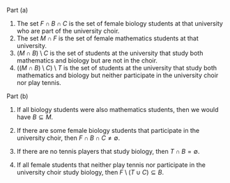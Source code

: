 Part (a)

1. The set $F \cap B \cap C$ is the set of female biology students at that university who are part of the university choir.
2. The set $M \cap F$ is the set of female mathematics students at that university.
3. $(M \cap B) \setminus C$ is the set of students at the university that study both mathematics and biology but are not in the choir. 
4. $((M \cap B) \setminus C) \setminus T$ is the set of students at the university that study both mathematics and biology but neither participate in the university choir nor play tennis. 

Part (b)

1. If all biology students were also mathematics students, then we would have $B \subseteq M$.

2. If there are some female biology students that participate in the university choir, then $F \cap B \cap C \neq \emptyset$.

3. If there are no tennis players that study biology, then $T \cap B = \emptyset$.

4. If all female students that neither play tennis nor participate in the university choir study biology, then $F \setminus (T \cup C) \subseteq B$.